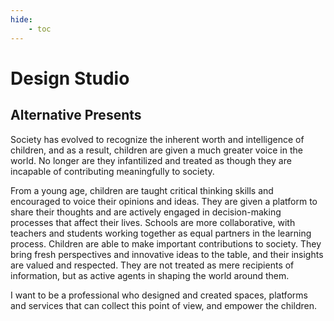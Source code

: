 ```yaml
---
hide:
    - toc
---
```


# Design Studio

## Alternative Presents

Society has evolved to recognize the inherent worth and intelligence of children, and as a result, children are given a much greater voice in the world. No longer are they infantilized and treated as though they are incapable of contributing meaningfully to society.

From a young age, children are taught critical thinking skills and encouraged to voice their opinions and ideas. They are given a platform to share their thoughts and are actively engaged in decision-making processes that affect their lives. Schools are more collaborative, with teachers and students working together as equal partners in the learning process.
Children are able to make important contributions to society. They bring fresh perspectives and innovative ideas to the table, and their insights are valued and respected. They are not treated as mere recipients of information, but as active agents in shaping the world around them.

I want to be a professional who designed and created spaces, platforms and services that can collect this point of view, and empower the children.
